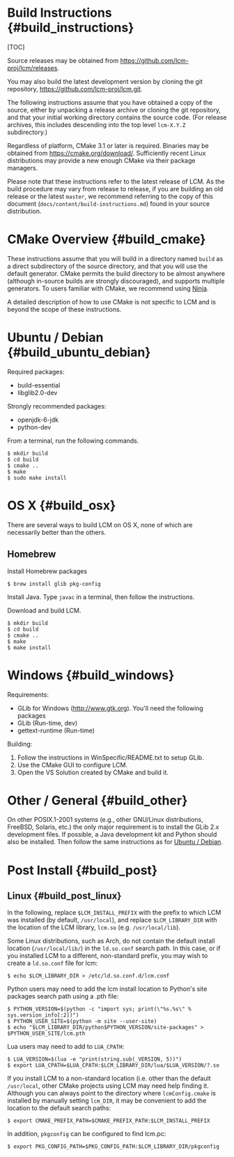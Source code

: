Build Instructions {#build_instructions}
====

[TOC]

Source releases may be obtained from https://github.com/lcm-proj/lcm/releases.

You may also build the latest development version by cloning the git repository,
https://github.com/lcm-proj/lcm.git.

The following instructions assume that you have obtained a copy of the source,
either by unpacking a release archive or cloning the git repository, and that
your initial working directory contains the source code. (For release archives,
this includes descending into the top level `lcm-X.Y.Z` subdirectory.)

Regardless of platform, CMake 3.1 or later is required. Binaries may be
obtained from https://cmake.org/download/. Sufficiently recent Linux
distributions may provide a new enough CMake via their package managers.

Please note that these instructions refer to the latest release of LCM. As the
build procedure may vary from release to release, if you are building an old
release or the latest `master`, we recommend referring to the copy of this
document (`docs/content/build-instructions.md`) found in your source
distribution.

# CMake Overview {#build_cmake}

These instructions assume that you will build in a directory named `build` as
a direct subdirectory of the source directory, and that you will use the
default generator. CMake permits the build directory to be almost anywhere
(although in-source builds are strongly discouraged), and supports multiple
generators. To users familiar with CMake, we recommend using
[Ninja](https://ninja-build.org/).

A detailed description of how to use CMake is not specific to LCM and is beyond
the scope of these instructions.

# Ubuntu / Debian {#build_ubuntu_debian}

Required packages:
  - build-essential
  - libglib2.0-dev

Strongly recommended packages:
  - openjdk-6-jdk
  - python-dev

From a terminal, run the following commands.

    $ mkdir build
    $ cd build
    $ cmake ..
    $ make
    $ sudo make install

# OS X {#build_osx}

There are several ways to build LCM on OS X, none of which are necessarily
better than the others.

## Homebrew

Install Homebrew packages

    $ brew install glib pkg-config

Install Java.  Type `javac` in a terminal, then follow the instructions.

Download and build LCM.

    $ mkdir build
    $ cd build
    $ cmake ..
    $ make
    $ make install

# Windows {#build_windows}

Requirements:
 - GLib for Windows (http://www.gtk.org).  You'll need the following packages
  - GLib (Run-time, dev)
  - gettext-runtime (Run-time)

Building:
  1. Follow the instructions in WinSpecific/README.txt to setup GLib.
  2. Use the CMake GUI to configure LCM.
  3. Open the VS Solution created by CMake and build it.

# Other / General {#build_other}

On other POSIX.1-2001 systems (e.g., other GNU/Linux distributions, FreeBSD,
Solaris, etc.) the only major requirement is to install the GLib 2.x
development files.  If possible, a Java development kit and Python should also
be installed.  Then follow the same instructions as for
[Ubuntu / Debian](#build_ubuntu_debian).

# Post Install {#build_post}

## Linux {#build_post_linux}

In the following, replace `$LCM_INSTALL_PREFIX` with the prefix to which
LCM was installed (by default, `/usr/local`), and replace `$LCM_LIBRARY_DIR`
with the location of the LCM library, `lcm.so` (e.g. `/usr/local/lib`).

Some Linux distributions, such as Arch, do not contain the default install
location (`/usr/local/lib/`) in the `ld.so.conf` search path. In this case,
or if you installed LCM to a different, non-standard prefix, you may wish to
create a `ld.so.conf` file for lcm:

    $ echo $LCM_LIBRARY_DIR > /etc/ld.so.conf.d/lcm.conf

Python users may need to add the lcm install location to Python's site packages
search path using a .pth file:

    $ PYTHON_VERSION=$(python -c "import sys; print(\"%s.%s\" % sys.version_info[:2])")
    $ PYTHON_USER_SITE=$(python -m site --user-site)
    $ echo "$LCM_LIBRARY_DIR/python$PYTHON_VERSION/site-packages" > $PYTHON_USER_SITE/lcm.pth

Lua users may need to add to `LUA_CPATH`:

    $ LUA_VERSION=$(lua -e "print(string.sub(_VERSION, 5))")
    $ export LUA_CPATH=$LUA_CPATH:$LCM_LIBRARY_DIR/lua/$LUA_VERSION/?.so

If you install LCM to a non-standard location (i.e. other than the default
`/usr/local`, other CMake projects using LCM may need help finding it. Although
you can always point to the directory where `lcmConfig.cmake` is installed by
manually setting `lcm_DIR`, it may be convenient to add the location to the
default search paths:

    $ export CMAKE_PREFIX_PATH=$CMAKE_PREFIX_PATH:$LCM_INSTALL_PREFIX

In addition, `pkgconfig` can be configured to find lcm.pc:

    $ export PKG_CONFIG_PATH=$PKG_CONFIG_PATH:$LCM_LIBRARY_DIR/pkgconfig
